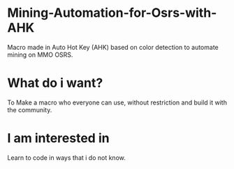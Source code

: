 # Mining-Automation-for-Osrs-with-AHK
Macro made in Auto Hot Key (AHK) based on color detection to automate mining on MMO OSRS.

# What do i want?
To Make a macro who everyone can use, without restriction and build it with the community.

# I am interested in
  Learn to code in ways that i do not know.
  

  
